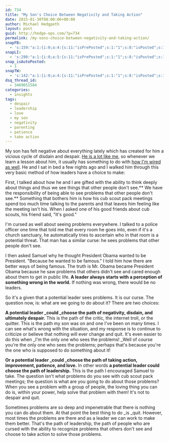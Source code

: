 ```yaml
---
id: 734
title: "My Son's Choice Between Negativity and Taking Action"
date: 2015-01-30T08:00:06+00:00
author: Michael Hedgpeth
layout: post
guid: http://hedge-ops.com/?p=734
permalink: /my-sons-choice-between-negativity-and-taking-action/
snapFB:
  - 's:159:"a:1:{i:0;a:4:{s:11:"isPrePosted";s:1:"1";s:8:"isPosted";s:1:"1";s:4:"pgID";s:35:"10152471133176268_10152545615661268";s:5:"pDate";s:19:"2015-01-30 14:03:39";}}";'
snapLI:
  - 's:290:"a:1:{i:0;a:5:{s:11:"isPrePosted";s:1:"1";s:8:"isPosted";s:1:"1";s:4:"pgID";s:19:"5966928522340556800";s:7:"postURL";s:124:"https://www.linkedin.com/updates?discuss=&amp;scope=16659297&amp;stype=M&amp;topic=5966928522340556800&amp;type=U&amp;a=Fm11";s:5:"pDate";s:19:"2015-01-30 14:03:39";}}";'
snap_isAutoPosted:
  - 1
snapTW:
  - 's:142:"a:1:{i:0;a:4:{s:11:"isPrePosted";s:1:"1";s:8:"isPosted";s:1:"1";s:4:"pgID";s:18:"561162842317918208";s:5:"pDate";s:19:"2015-01-30 14:03:42";}}";'
dsq_thread_id:
  - 3469651584
categories:
  - insights
tags:
  - despair
  - leadership
  - love
  - my son
  - negativity
  - parenting
  - patience
  - take action
---
```

My son has felt negative about everything lately which has created for him a vicious cycle of disdain and despair. [He is a lot like me](http://hedge-ops.com/embrace-difficulty/ "Embrace Difficulty"), so whenever we learn a lesson about him, it usually has something to do with [how I'm wired as well](http://hedge-ops.com/failure-the-catalyst/ "Failure the Catalyst"). He and I sat in bed a few nights ago and I walked him through this very basic method of how leaders have a choice to make:<!--more-->

First, I talked about how he and I are gifted with the ability to think deeply about things and thus we see things that other people don't see.** We have the responsibility of being able to see problems that other people don't see.** Something that bothers him is how his cub scout pack meetings spend too much time talking to the parents and that leaves him feeling like the meeting isn't his. When I asked one of his good friends about cub scouts, his friend said, "It's good."

I'm cursed as well about seeing problems everywhere. I talked to a police officer one time that told me that every room he goes into, even if it's a church sanctuary, he automatically tries to ascertain who in that room is a potential threat. That man has a similar curse: he sees problems that other people don't see.

I then asked Samuel why he thought President Obama wanted to be President. "Because he wanted to be famous." I told him how there are better ways of being famous. The truth is Mr. Obama became President Obama because he saw problems that others didn't see and cared enough about them to get in public life. **A leader always starts with a perception of something wrong in the world.** If nothing was wrong, there would be no leaders.

So it's a given that a potential leader sees problems. It is our curse. The question now, is: what are we going to do about it? There are two choices:

**A potential leader _could _choose the path of negativity, disdain, and ultimately despair.** This is the path of the critic, the internet troll, or the quitter. This is the path my son was on and one I've been on many times. I can see what's wrong with the situation, and my response is to continue to criticize or believe that nothing will ever change and quit. It's even easier to do this when _I'm the only one who sees the problems! _Well of course you're the only one who sees the problems; perhaps that's because you're the one who is supposed to do something about it!

**Or a potential leader _could _choose the path of taking action, improvement, patience, and love.** In other words **a potential leader could choose the path of leadership.** This is the path I encouraged Samuel to take. The question isn't what problems do you see with cub scout pack meetings; the question is what are you going to do about those problems? When you see a problem with a group of people, the loving thing you can do is, within your power, help solve that problem with them! It's not to despair and quit.

Sometimes problems are so deep and impenetrable that there is nothing you can do about them. At that point the best thing to do _is _quit. However, most times the problems are there and as a leader we can work to make them better. That's the path of leadership, the path of people who are cursed with the ability to recognize problems that others don't see and choose to take action to solve those problems.